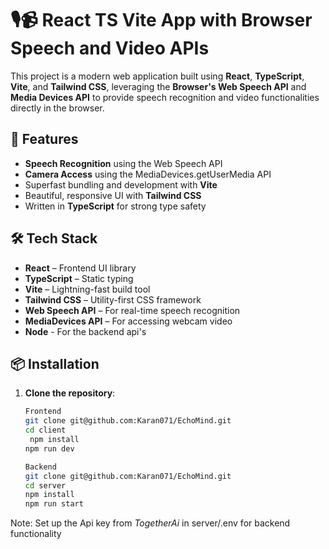 # 🎙️📹 React TS Vite App with Browser Speech and Video APIs

This project is a modern web application built using **React**, **TypeScript**, **Vite**, and **Tailwind CSS**, leveraging the **Browser's Web Speech API** and **Media Devices API** to provide speech recognition and video functionalities directly in the browser.

## 🚀 Features

- **Speech Recognition** using the Web Speech API
-  **Camera Access** using the MediaDevices.getUserMedia API
-  Superfast bundling and development with **Vite**
-  Beautiful, responsive UI with **Tailwind CSS**
-  Written in **TypeScript** for strong type safety

## 🛠️ Tech Stack

- **React** – Frontend UI library
- **TypeScript** – Static typing
- **Vite** – Lightning-fast build tool
- **Tailwind CSS** – Utility-first CSS framework
- **Web Speech API** – For real-time speech recognition
- **MediaDevices API** – For accessing webcam video
- **Node** - For the backend api's

## 📦 Installation

1. **Clone the repository**:

   ```bash
   Frontend
   git clone git@github.com:Karan071/EchoMind.git
   cd client
    npm install
   npm run dev
   ```

     ```bash
   Backend
   git clone git@github.com:Karan071/EchoMind.git
   cd server
   npm install
   npm run start
   ```

Note: 
 Set up the Api key from *TogetherAi* in server/.env for backend functionality


